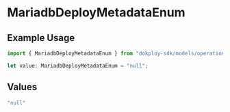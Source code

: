 # MariadbDeployMetadataEnum

## Example Usage

```typescript
import { MariadbDeployMetadataEnum } from "dokploy-sdk/models/operations";

let value: MariadbDeployMetadataEnum = "null";
```

## Values

```typescript
"null"
```